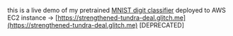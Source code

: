 this is a live demo of my pretrained [MNIST digit classifier](https://strengthened-tundra-deal.glitch.me) deployed to AWS EC2 instance → [https://strengthened-tundra-deal.glitch.me](https://strengthened-tundra-deal.glitch.me) [DEPRECATED]
